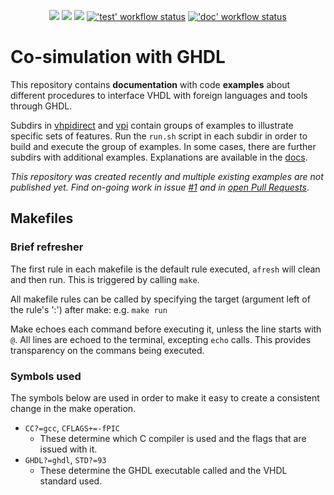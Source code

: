 <p align="center">
  <a title="Read the Docs" href="http://ghdl.readthedocs.io/en/latest/using/Synthesis.html"><img src="https://img.shields.io/readthedocs/ghdl.svg?longCache=true&style=flat-square&logo=read-the-docs&logoColor=e8ecef&label=ghdl.rtfd.io"></a><!--
  -->
  <a title="Site" href="https://ghdl.github.io/ghdl-cosim"><img src="https://img.shields.io/website.svg?label=ghdl.github.io%2Fghdl-cosim&longCache=true&style=flat-square&url=http%3A%2F%2Fghdl.github.io%2Fghdl-cosim%2Findex.html"></a><!--
  -->
  <a title="Join the chat at https://gitter.im/ghdl1/Lobby" href="https://gitter.im/ghdl1/Lobby?utm_source=badge&utm_medium=badge&utm_campaign=pr-badge&utm_content=badge"><img src="https://img.shields.io/badge/chat-on%20gitter-4db797.svg?longCache=true&style=flat-square&logo=gitter&logoColor=e8ecef"></a><!--
  -->
  <a title="'test' workflow status" href="https://github.com/ghdl/ghdl-cosim/actions?query=workflow%3Atest"><img alt="'test' workflow status" src="https://img.shields.io/github/workflow/status/ghdl/ghdl-cosim/test?longCache=true&style=flat-square&label=test&logo=github"></a><!--
  -->
  <a title="'doc' workflow status" href="https://github.com/ghdl/ghdl-cosim/actions?query=workflow%3Adoc"><img alt="'doc' workflow status" src="https://img.shields.io/github/workflow/status/ghdl/ghdl-cosim/doc?longCache=true&style=flat-square&label=doc&logo=github"></a><!--
  -->
</p>

# Co-simulation with GHDL

This repository contains **documentation** with code **examples** about different procedures to interface VHDL with foreign languages and tools through GHDL.

Subdirs in [vhpidirect](./vhpidirect) and [vpi](./vpi) contain groups of examples to illustrate specific sets of features. Run the
`run.sh` script in each subdir in order to build and execute the group of examples. In some cases, there are further subdirs with
additional examples. Explanations are available in the [docs](https://ghdl.github.io/ghdl-cosim).

*This repository was created recently and multiple existing examples are not published yet. Find on-going work in issue [#1](https://github.com/ghdl/ghdl-cosim/issues/1) and in [open Pull Requests](https://github.com/ghdl/ghdl-cosim/pulls)*.

## Makefiles

### Brief refresher

The first rule in each makefile is the default rule executed, `afresh` will clean and then run. This is triggered by calling `make`.

All makefile rules can be called by specifying the target (argument left of the rule's ':') after make: e.g. `make run`

Make echoes each command before executing it, unless the line starts with `@`. All lines are echoed to the terminal, excepting `echo` calls.
This provides transparency on the commans being executed.

### Symbols used

The symbols below are used in order to make it easy to create a consistent change in the make operation.

- `CC?=gcc`, `CFLAGS+=-fPIC`
  - These determine which C compiler is used and the flags that are issued with it.
- `GHDL?=ghdl`, `STD?=93`
  - These determine the GHDL executable called and the VHDL standard used.
